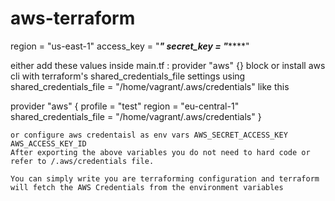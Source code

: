 # aws-terraform
  region     = "us-east-1"
  access_key = "*****"
  secret_key = "*********"


  either add these values inside main.tf : provider "aws" {} block 
  or
  install aws cli with terraform's shared_credentials_file settings using shared_credentials_file = "/home/vagrant/.aws/credentials" like this
  
  
  provider "aws" {
   profile    = "test"
   region     = "eu-central-1"
   shared_credentials_file = "/home/vagrant/.aws/credentials"
}

    or configure aws credentaisl as env vars AWS_SECRET_ACCESS_KEY   AWS_ACCESS_KEY_ID
    After exporting the above variables you do not need to hard code or refer to /.aws/credentials file.

    You can simply write you are terraforming configuration and terraform will fetch the AWS Credentials from the environment variables
